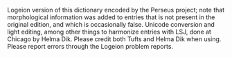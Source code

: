 Logeion version of this dictionary encoded by the Perseus project; note that morphological information was added to entries that is not present in the original edition, and which is occasionally false. Unicode conversion and light editing, among other things to harmonize entries with LSJ, done at Chicago by Helma Dik. Please credit both Tufts and Helma Dik when using. Please report errors through the Logeion problem reports. 
